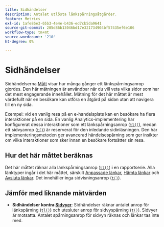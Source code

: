 ```yaml
---
title: Sidhändelser
description: Antalet utlösta länkspårningsåtgärder.
feature: Metrics
exl-id: 1afe86e3-65b3-4e4e-b436-ed7cb5da9641
source-git-commit: 205d86b13046bd17e321734904bf57435ef6e106
workflow-type: tm+mt
source-wordcount: '210'
ht-degree: 0%

---
```


# Sidhändelser

Sidhändelserna [Mått](overview.md) visar hur många gånger ett länkspårningsanrop gjordes. Den här mätningen är användbar när du vill veta vilka sidor som har det mest engagerande innehållet. Mätning för det här måttet är mest värdefullt när en besökare kan utföra en åtgärd på sidan utan att navigera till en ny sida.

Exempel: vid en vanlig resa på en e-handelsplats kan en besökare ha flera interaktioner på en sida. En vanlig Analytics-implementering har konfigurerat dessa interaktioner som ett länkspårningsanrop ([`tl()`](/help/implement/vars/functions/tl-method.md)), medan ett sidvyanrop ([`t()`](/help/implement/vars/functions/t-method.md)) är reserverat för den inledande sidinläsningen. Den här implementeringsmetoden ger avancerad händelsespårning som ger insikter om vilka interaktioner som sker innan en besökare fortsätter sin resa.

## Hur det här måttet beräknas

Det här måttet räknar alla länkspårningsanrop ([`tl()`](/help/implement/vars/functions/tl-method.md)) i en rapportserie. Alla länktyper ingår i det här måttet, särskilt [Anpassade länkar](../dimensions/custom-link.md), [Hämta länkar](../dimensions/download-link.md) och [Avsluta länkar](../dimensions/exit-link.md). Det innehåller inga sidvisningsanrop ([`t()`](/help/implement/vars/functions/t-method.md)).

## Jämför med liknande mätvärden

* **Sidhändelser kontra [Sidvyer](page-views.md)**: Sidhändelser räknar antalet anrop för länkspårning ([`tl()`](/help/implement/vars/functions/tl-method.md)) och utesluter anrop för sidvyspårning ([`t()`](/help/implement/vars/functions/t-method.md)). Sidvyer är motsatta. Antalet spårningsanrop för sidvyn räknas och länkar tas inte med.

